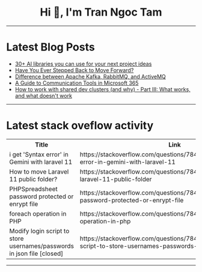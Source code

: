 <h1 align="center">Hi 👋, I'm Tran Ngoc Tam</h1>

---

# Latest Blog Posts 
<!-- BLOG-POST-LIST:START -->
- [30+ AI libraries you can use for your next project ideas](https://dev.to/copilotkit/30-ai-libraries-you-can-use-for-your-next-project-ideas-5ded)
- [Have You Ever Stepped Back to Move Forward?](https://dev.to/devteam/have-you-ever-stepped-back-to-move-forward-45j4)
- [Difference between Apache Kafka, RabbitMQ, and ActiveMQ](https://dev.to/somadevtoo/difference-between-apache-kafka-rabbitmq-and-activemq-4f1k)
- [A Guide to Communication Tools in Microsoft 365](https://dev.to/jaloplo/a-guide-to-communication-tools-in-microsoft-365-3169)
- [How to work with shared dev clusters &lpar;and why&rpar; - Part III: What works, and what doesn&#39;t work](https://dev.to/makky/how-to-work-with-shared-dev-clusters-and-why-part-iii-what-works-and-what-doesnt-work-gf2)
<!-- BLOG-POST-LIST:END -->

---

# Latest stack oveflow activity
<table>
  <tr><th>Title</th><th>Link</th></tr>
  <!-- STACKOVERFLOW:START --><tr><td>i get &#39;Syntax error&#39; in Gemini with laravel 11</td><td>https://stackoverflow.com/questions/78440621/i-get-syntax-error-in-gemini-with-laravel-11</td></tr><tr><td>How to move Laravel 11 public folder?</td><td>https://stackoverflow.com/questions/78440615/how-to-move-laravel-11-public-folder</td></tr><tr><td>PHPSpreadsheet password protected or enrypt file</td><td>https://stackoverflow.com/questions/78440164/phpspreadsheet-password-protected-or-enrypt-file</td></tr><tr><td>foreach operation in PHP</td><td>https://stackoverflow.com/questions/78440131/foreach-operation-in-php</td></tr><tr><td>Modify login script to store usernames/passwords in json file [closed]</td><td>https://stackoverflow.com/questions/78439933/modify-login-script-to-store-usernames-passwords-in-json-file</td></tr><!-- STACKOVERFLOW:END -->
</table>

---


